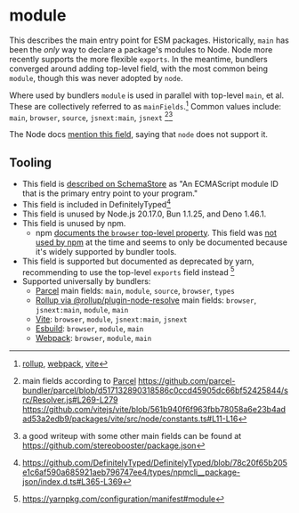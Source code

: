 # module

This describes the main entry point for ESM packages.
Historically, `main` has been the *only* way to declare a package's modules to Node. Node more recently supports the more flexible `exports`.
In the meantime, bundlers converged around adding top-level field, with the most common being `module`, though this was never adopted by `node`.

Where used by bundlers `module` is used in parallel with top-level `main`, et al. These are collectively referred to as `mainFields`.[^2]
Common values include: `main`, `browser`, `source`, `jsnext:main`, `jsnext` [^4][^5]

The Node docs [mention this field](https://github.com/nodejs/node/blob/9edf4a0856681a7665bd9dcf2ca7cac252784b98/doc/api/packages.md?plain=1#L889-L893), saying that `node` does not support it.

## Tooling

- This field is [described on SchemaStore](https://github.com/SchemaStore/schemastore/blob/c668421350214c96b249771ca37678b8c7877584/src/schemas/json/package.json#L755-L758) as "An ECMAScript module ID that is the primary entry point to your program."
- This field is included in DefinitelyTyped[^3]
- This field is unused by Node.js 20.17.0, Bun 1.1.25, and Deno 1.46.1.
- This field is unused by npm.
  - npm [documents the `browser` top-level property](https://github.com/npm/cli/blob/e674987c8dc5634c3b2a8a4d0f024d15041ba23c/docs/lib/content/configuring-npm/package-json.md?plain=1#L354-L359). This field was [not used by npm](https://github.com/npm/npm/pull/18382#pullrequestreview-101752559) at the time and seems to only be documented because it's widely supported by bundler tools.
- This field is supported but documented as deprecated by yarn, recommending to use the top-level `exports` field instead [^1]
- Supported universally by bundlers:
  - [Parcel](https://github.com/parcel-bundler/parcel/blob/0e08d8c69243e104aaba52c2393d528bb6872450/packages/utils/node-resolver-core/src/Wrapper.js#L796-L818) main fields: `main`, `module`, `source`, `browser`, `types`
  - [Rollup via @rollup/plugin-node-resolve](https://github.com/rollup/plugins/blob/8550c4b1925b246adbd3af48ed0e5f74f822c951/packages/node-resolve/README.md?plain=1#L130) main fields: `browser`, `jsnext:main`, `module`, `main`
  - [Vite](https://github.com/vitejs/vite/blob/561b940f6f963fbb78058a6e23b4adad53a2edb9/packages/vite/src/node/constants.ts#L11-L16): `browser`, `module`, `jsnext:main`, `jsnext`
  - [Esbuild](https://github.com/evanw/esbuild/blob/332727499e62315cff4ecaff9fa8b86336555e46/internal/resolver/resolver.go#L23-L55): `browser`, `module`, `main`
  - [Webpack](https://webpack.js.org/configuration/resolve/#resolvemainfields): `browser`, `module`, `main`


[^1]: https://yarnpkg.com/configuration/manifest#module
[^2]: [rollup](https://github.com/rollup/plugins/blob/8550c4b1925b246adbd3af48ed0e5f74f822c951/packages/node-resolve/README.md?plain=1#L126-L132), [webpack](https://github.com/webpack/webpack/blob/09543e7d8e0e7dd1703207193bcc3c3252874636/declarations/WebpackOptions.d.ts#L1619-L1622), [vite](https://github.com/vitejs/vite/blob/561b940f6f963fbb78058a6e23b4adad53a2edb9/docs/config/shared-options.md?plain=1#L142-L147)
[^3]: https://github.com/DefinitelyTyped/DefinitelyTyped/blob/78c20f65b205e1c6af590a685921aeb796747ee4/types/npmcli__package-json/index.d.ts#L365-L369
[^4]: main fields according to [Parcel]() https://github.com/parcel-bundler/parcel/blob/d517132890318586c0ccd45905dc66bf52425844/src/Resolver.js#L269-L279 https://github.com/vitejs/vite/blob/561b940f6f963fbb78058a6e23b4adad53a2edb9/packages/vite/src/node/constants.ts#L11-L16
[^5]: a good writeup with some other main fields can be found at https://github.com/stereobooster/package.json
